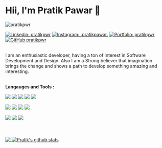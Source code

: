 # Hii, I'm Pratik Pawar 👋

<p align="left"> <img src="https://komarev.com/ghpvc/?username=pratikpwr&label=Profile Views&color=blue&style=flat" alt="pratikpwr" /> </p>


[![Linkedin: pratikpwr](https://img.shields.io/badge/-pratikpwr-blue?style=plastic-square&logo=Linkedin&logoColor=white&link=https://www.linkedin.com/in/pratikpwr/)](https://www.linkedin.com/in/pratikpwr/)
[![Instagram: _.pratikpawar._](https://img.shields.io/badge/-_.pratikpawar._-white?style=plastic-square&logo=instagram&link=https://instagram.com/_.pratikpawar._/)](https://instagram.com/_.pratikpawar._/)
[![Portfolio: pratikpwr](https://img.shields.io/badge/-PortFolio-white?style=plastic-square&link=https://pratikpwr.github.io/Portfolio/)](https://pratikpwr.github.io/Portfolio/)
[![GitHub pratikpwr](https://img.shields.io/github/followers/pratikpwr?label=follow&style=social)](https://github.com/pratikpwr)


<br/>
I am an enthusiastic developer, having a ton of interest in Software Development and Design. Also I am a Strong believer that imagination brings the change and shows a path to develop something amazing and interesting.

<br/>

<br/>

**Langauges and Tools :**  

[![](https://img.shields.io/badge/-C++-ededeb?style=for-the-badge&logo=c&logoColor=005697)]()
[![](https://img.shields.io/badge/-Dart-ededeb?style=for-the-badge&logo=dart&logoColor=54c5f8)]()
[![](https://img.shields.io/badge/-Go-ededeb?style=for-the-badge&logo=go&logoColor=54c5f8)]()
[![](https://img.shields.io/badge/-JavaScript-ededeb?style=for-the-badge&logo=javascript&logoColor=yellow)]()
[![](https://img.shields.io/badge/-python-ededeb?style=for-the-badge&logo=python&logoColor=blue)]()

[![](https://img.shields.io/badge/-Flutter-ededeb?style=for-the-badge&logo=flutter&logoColor=54c5f8)]()
[![](https://img.shields.io/badge/-nodejs-ededeb?style=for-the-badge&logo=node.js&logoColor=green)]()
[![](https://img.shields.io/badge/-flask-ededeb?style=for-the-badge&logo=flask&logoColor=black)]()
[![](https://img.shields.io/badge/-android-ededeb?style=for-the-badge&logo=android&logoColor=green)]()

[![](https://img.shields.io/badge/-Git-ededeb?style=for-the-badge&logo=git&logoColor=red)]()
[![](https://img.shields.io/badge/-GitHub-ededeb?style=for-the-badge&logo=github&logoColor=black)]()
[![](https://img.shields.io/badge/-Adobe%20XD-ededeb?style=for-the-badge&logo=adobe-xd&logoColor=450135)]()

<br/>
<br/>

<a href="https://github.com/pratikpwr">
  <img align="center" src="https://github-readme-stats.vercel.app/api/top-langs/?username=pratikpwr&layout=compact&hide=ejs,css,html,swift,kotlin&theme=radical" />
</a>
<a href="https://github.com/pratikpwr">
 <img align="center" src="https://github-readme-stats.vercel.app/api?username=pratikpwr&show_icons=true&theme=radical&line_height=27" alt="Pratik's github stats"/>
</a>

<div align="center">

</div>


<!-- **Languages :**  
<br/>

<img height="60" src="https://raw.githubusercontent.com/github/explore/80688e429a7d4ef2fca1e82350fe8e3517d3494d/topics/dart/dart.png">

<img height="60" src="https://raw.githubusercontent.com/github/explore/80688e429a7d4ef2fca1e82350fe8e3517d3494d/topics/javascript/javascript.png">

<img height="60" src="https://raw.githubusercontent.com/github/explore/80688e429a7d4ef2fca1e82350fe8e3517d3494d/topics/python/python.png">

<img height="60" src="https://raw.githubusercontent.com/github/explore/80688e429a7d4ef2fca1e82350fe8e3517d3494d/topics/flutter/flutter.png">

<img height="60" src="https://raw.githubusercontent.com/github/explore/80688e429a7d4ef2fca1e82350fe8e3517d3494d/topics/nodejs/nodejs.png">

<img height="60" src="https://raw.githubusercontent.com/github/explore/80688e429a7d4ef2fca1e82350fe8e3517d3494d/topics/flask/flask.png">

<img height="60" src="https://raw.githubusercontent.com/github/explore/80688e429a7d4ef2fca1e82350fe8e3517d3494d/topics/android/android.png"> -->
